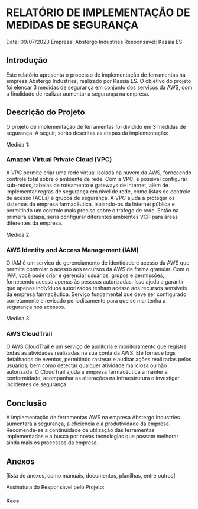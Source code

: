 # RELATÓRIO DE IMPLEMENTAÇÃO DE MEDIDAS DE SEGURANÇA

Data: 09/07/2023
Empresa: Abstergo Industries 
Responsável: Kassia ES

## Introdução
Este relatório apresenta o processo de implementação de ferramentas na empresa Abstergo Industries, realizado por Kassia ES. O objetivo do projeto foi elencar 3 medidas de segurança em conjunto dos serviços da AWS, com a finalidade de realizar aumentar a segurança na empresa.

## Descrição do Projeto
O projeto de implementação de ferramentas foi dividido em 3 medidas de segurança. A seguir, serão descritas as etapas da implementação:

Medida 1:
### Amazon Virtual Private Cloud (VPC)
A VPC permite criar uma rede virtual isolada na nuvem da AWS, fornecendo controle total sobre o ambiente de rede. Com a VPC, é possível configurar sub-redes, tabelas de roteamento e gateways de internet, além de implementar regras de segurança em nível de rede, como listas de controle de acesso (ACLs) e grupos de segurança. A VPC ajuda a proteger os sistemas da empresa farmacêutica, isolando-os da Internet pública e permitindo um controle mais preciso sobre o tráfego de rede. Então na primeira estapa, seria configurar diferentes ambientes VCP para áreas diferentes da empresa.

Medida 2: 
### AWS Identity and Access Management (IAM)
O IAM é um serviço de gerenciamento de identidade e acesso da AWS que permite controlar o acesso aos recursos da AWS de forma granular. Com o IAM, você pode criar e gerenciar usuários, grupos e permissões, fornecendo acesso apenas às pessoas autorizadas. Isso ajuda a garantir que apenas indivíduos autorizados tenham acesso aos recursos sensíveis da empresa farmacêutica. Serviço fundamental que deve ser configurado corretamente e revisado periodicamente para que se mantenha a segurança nos acessos.

Medida 3: 
### AWS CloudTrail
O AWS CloudTrail é um serviço de auditoria e monitoramento que registra todas as atividades realizadas na sua conta da AWS. Ele fornece logs detalhados de eventos, permitindo rastrear e auditar ações realizadas pelos usuários, bem como detectar qualquer atividade maliciosa ou não autorizada. O CloudTrail ajuda a empresa farmacêutica a manter a conformidade, acompanhar as alterações na infraestrutura e investigar incidentes de segurança.


## Conclusão
A implementação de ferramentas AWS na empresa Abstergo Industries aumentará a segurança, a eficiência e a produtividade da empresa. Recomenda-se a continuidade da utilização das ferramentas implementadas e a busca por novas tecnologias que possam melhorar ainda mais os processos da empresa.

## Anexos

[lista de anexos, como manuais, documentos, planilhas, entre outros]

Assinatura do Responsável pelo Projeto:

#### Kaes